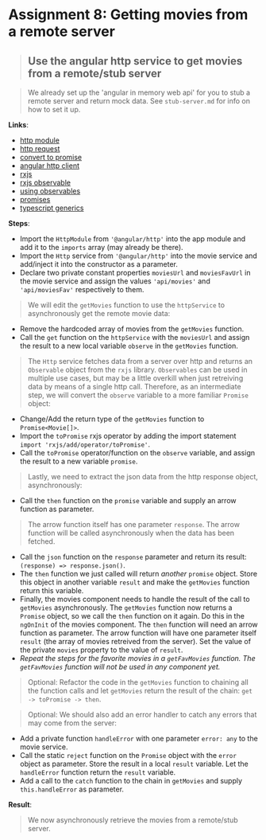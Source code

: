 Assignment 8: Getting movies from a remote server
==============================================

> ## Use the angular http service to get movies from a remote/stub server

> We already set up the 'angular in memory web api' for you to stub a remote server and return mock data. See `stub-server.md` for info on how to set it up.

**Links**:
- [http module](https://angular-2-training-book.rangle.io/handout/http/)
- [http request](https://angular-2-training-book.rangle.io/handout/http/making_requests.html)
- [convert to promise](https://angular-2-training-book.rangle.io/handout/http/requests_as_promises.html)
- [angular http client](https://angular.io/docs/ts/latest/guide/server-communication.html)
- [rxjs](http://reactivex.io/rxjs/manual/overview.html#introduction)
- [rxjs observable](http://reactivex.io/documentation/observable.html)
- [using observables](https://angular-2-training-book.rangle.io/handout/observables/using_observables.html)
- [promises](https://developer.mozilla.org/en/docs/Web/JavaScript/Reference/Global_Objects/Promise)
- [typescript generics](https://www.typescriptlang.org/docs/handbook/generics.html)

**Steps**:
- Import the `HttpModule` from `'@angular/http'` into the app module and add it to the `imports` array (may already be there).
- Import the `Http` service from `'@angular/http'` into the movie service and add/inject it into the constructor as a parameter.
- Declare two private constant properties `moviesUrl` and `moviesFavUrl` in the movie service and assign the values `'api/movies'` and `'api/moviesFav'` respectively to them.
>  We will edit the `getMovies` function to use the `httpService` to asynchronously get the remote movie data:
- Remove the hardcoded array of movies from the `getMovies` function.
- Call the `get` function on the `httpService` with the `moviesUrl` and assign the result to a new local variable `observe` in the `getMovies` function.
> The `Http` service fetches data from a server over http and returns an `Observable` object from the `rxjs` library. `Observables` can be used in multiple use cases, but may be a little overkill when just retreiving data by means of a single http call. Therefore, as an intermediate step, we will convert the `observe` variable to a more familiar `Promise` object:
- Change/Add the return type of the `getMovies` function to `Promise<Movie[]>`.
- Import the `toPromise` rxjs operator by adding the import statement `import 'rxjs/add/operator/toPromise'`.
- Call the `toPromise` operator/function on the `observe` variable, and assign the result to a new variable `promise`.
> Lastly, we need to extract the json data from the http response object, asynchronously:
- Call the `then` function on the `promise` variable and supply an arrow function as parameter.
 > The arrow function itself has one parameter `response`. The arrow function will be called asynchronously when the data has been fetched.
 - Call the `json` function on the `response` parameter and return its result: `(response) => response.json()`.
- The `then` function we just called will return *another* `promise` object. Store this object in another variable `result` and make the `getMovies` function return this variable.
- Finally, the movies component needs to handle the result of the call to `getMovies` asynchronously. The `getMovies` function now returns a `Promise` object, so we call the `then` function on it again. Do this in the `ngOnInit` of the movies component. The `then` function will need an arrow function as parameter. The arrow function will have one parameter itself `result` (the array of movies retreived from the server). Set the value of the private `movies` property to the value of `result`.
- *Repeat the steps for the favorite movies in a `getFavMovies` function. The `getFavMovies` function will not be used in any component yet.*

> Optional: Refactor the code in the `getMovies` function to chaining all the function calls and let `getMovies` return the result of the chain: `get -> toPromise -> then`.

> Optional: We should also add an error handler to catch any errors that may come from the server:
- Add a private function `handleError` with one parameter `error: any` to the movie service.
 - Call the static `reject` function on the `Promise` object with the `error` object as parameter. Store the result in a local `result` variable. Let the `handleError` function return the `result` variable.
- Add a call to the `catch` function to the chain in `getMovies` and supply `this.handleError` as parameter.

**Result**:
> We now asynchronously retrieve the movies from a remote/stub server.